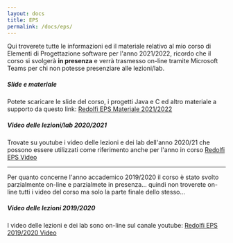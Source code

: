 ```yaml
---
layout: docs
title: EPS
permalink: /docs/eps/
---
```


Qui troverete tutte le informazioni ed il materiale relativo al mio corso di Elementi di Progettazione software per l'anno 2021/2022, ricordo che il corso si svolgerà <b>in presenza</b> e verrà trasmesso on-line tramite Microsoft Teams per chi non potesse presenziare alle lezioni/lab.

<div class="note error">
  <h5>Slide e materiale</h5>
  <p>Potete scaricare le slide del corso, i progetti Java e C ed altro materiale a supporto da questo link: <a href="https://www.dropbox.com/sh/bazmmfv5zg687xy/AAAY6Du9Ku19bikKabarLw7aa?dl=0">Redolfi EPS Materiale 2021/2022</a></p>
</div>

<div class="note info">
  <h5>Video delle lezioni/lab 2020/2021</h5>
  <p>Trovate su youtube i video delle lezioni e dei lab dell'anno 2020/21 che possono essere utilizzati come riferimento anche per l'anno in corso <a href="https://www.youtube.com/playlist?list=PLv6L7aZ2kXMKzdV_ax74vOYA3miSzmhqc">Redolfi EPS Video</a></p>
</div>

---
Per quanto concerne l'anno accademico 2019/2020 il corso è stato svolto parzialmente on-line e parzialmete in presenza... quindi non troverete on-line tutti i video del corso ma solo la parte finale dello stesso...


<div class="note info">
  <h5>Video delle lezioni 2019/2020</h5>
  <p>I video delle lezioni e dei lab sono on-line sul canale youtube: <a href="https://www.youtube.com/playlist?list=PLv6L7aZ2kXMIMGOn_oDpgDmjF0uvlyXA4">Redolfi EPS 2019/2020 Video</a></p>
</div>


